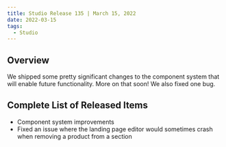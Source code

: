 ```yaml
---
title: Studio Release 135 | March 15, 2022
date: 2022-03-15
tags:
  - Studio
---
```


## Overview

We shipped some pretty significant changes to the component system that will enable future functionality. More on that
soon! We also fixed one bug.

## Complete List of Released Items

* Component system improvements
* Fixed an issue where the landing page editor would sometimes crash when removing a product from a section
